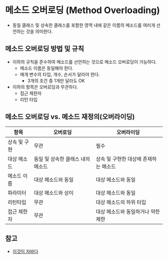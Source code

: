 # 메소드 오버로딩 (Method Overloading)

- 동일 클래스 및 상속한 클래스를 포함한 영역 내에 같은 이름의 메소드를 여러개 선언하는 것을 의미한다.

## 메소드 오버로딩 방법 및 규칙

- 이하의 규칙을 준수하여 메소드를 선언하는 것으로 메소드 오버로딩이 가능하다.
  - 메소드 이름은 동일해야 한다.
  - 매개 변수의 타입, 개수, 순서가 달라야 한다.
    - 3개의 조건 중 1개만 달라도 OK
- 이하의 항목은 오버로딩과 무관하다.
  - 접근 제한자
  - 리턴 타입

## 메소드 오버로딩 vs. 메소드 재정의(오버라이딩)

| 항목         | 오버로딩                          | 오버라이딩                            |
| ------------ | --------------------------------- | ------------------------------------- |
| 상속 및 구현 | 무관                              | 필수                                  |
| 대상 메소드  | 동일 및 상속한 클래스 내의 메소드 | 상속 및 구현한 대상에 존재하는 메소드 |
| 메소드 이름  | 대상 메소드와 동일                | 대상 메소드와 동일                    |
| 파라미터     | 대상 메소드와 상이                | 대상 메소드와 동일                    |
| 리턴타입     | 무관                              | 대상 메소드의 하위 타입               |
| 접근 제한자  | 무관                              | 대상 메소드와 동일하거나 약한 제한    |

## 참고

- [이것이 자바다](http://www.hanbit.co.kr/store/books/look.php?p_code=B1460673937)